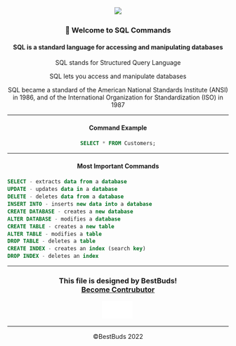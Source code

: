 
<div id="header" align="center">
    <img src="https://upload.wikimedia.org/wikipedia/commons/8/87/Sql_data_base_with_logo.png" width="400"/>
  </div>
  <div id="Introduction" align="center">
    <h3>👋 Welcome to SQL Commands</h3>
    <h4>SQL is a standard language for accessing and manipulating databases</h4>
    <p>SQL stands for Structured Query Language</p>
    <p>SQL lets you access and manipulate databases</p>
    <p>SQL became a standard of the American National Standards Institute (ANSI) in 1986, and of the International Organization for Standardization (ISO) in 1987</p>
  <hr>
  <h4>Command Example</h4>
  
```sql
SELECT * FROM Customers;
```
<p></p>
    <hr>
<h4>Most Important Commands</h4>

<div id="header" align="left">


```sql
SELECT - extracts data from a database
UPDATE - updates data in a database
DELETE - deletes data from a database
INSERT INTO - inserts new data into a database
CREATE DATABASE - creates a new database
ALTER DATABASE - modifies a database
CREATE TABLE - creates a new table
ALTER TABLE - modifies a table
DROP TABLE - deletes a table
CREATE INDEX - creates an index (search key)
DROP INDEX - deletes an index
```



<hr>
<div id="header" align="center">
  <h3>This file is designed by BestBuds!
<br>
    <a href="https://github.com/PxLib/SQL-Commands/pulls" type="button">Become Contrubutor<a>
    </div>
    <div align="center">
    <img src="https://github.com/Bee-Studios/Banding/blob/main/BBpng.png" title="BestBuds" alt="BestBuds" width="70" height="40"/>&nbsp;
  </div>
   
  <hr>
    <p align="center">
      &copy;BestBuds 2022
  </p>
